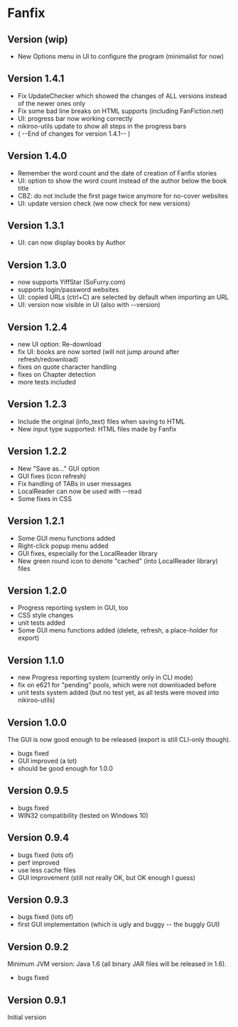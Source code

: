 # Fanfix

## Version (wip)

- New Options menu in UI to configure the program (minimalist for now)

## Version 1.4.1

- Fix UpdateChecker which showed the changes of ALL versions instead of the newer ones only
- Fix some bad line breaks on HTML supports (including FanFiction.net)
- UI: progress bar now working correctly
- nikiroo-utils update to show all steps in the progress bars
- ( --End of changes for version 1.4.1-- )

## Version 1.4.0

- Remember the word count and the date of creation of Fanfix stories
- UI: option to show the word count instead of the author below the book title
- CBZ: do not include the first page twice anymore for no-cover websites
- UI: update version check (we now check for new versions)

## Version 1.3.1

- UI: can now display books by Author

## Version 1.3.0

- now supports YiffStar (SoFurry.com)
- supports login/password websites
- UI: copied URLs (ctrl+C) are selected by default when importing an URL
- UI: version now visible in UI (also with --version)

## Version 1.2.4

- new UI option: Re-download
- fix UI: books are now sorted (will not jump around after refresh/redownload)
- fixes on quote character handling
- fixes on Chapter detection
- more tests included

## Version 1.2.3

- Include the original (info_text) files when saving to HTML
- New input type supported: HTML files made by Fanfix

## Version 1.2.2

- New "Save as..." GUI option
- GUI fixes (icon refresh)
- Fix handling of TABs in user messages
- LocalReader can now be used with --read
- Some fixes in CSS

## Version 1.2.1

- Some GUI menu functions added
- Right-click popup menu added
- GUI fixes, especially for the LocalReader library
- New green round icon to denote "cached" (into LocalReader library) files

## Version 1.2.0

- Progress reporting system in GUI, too
- CSS style changes
- unit tests added
- Some GUI menu functions added (delete, refresh, a place-holder for export)

## Version 1.1.0

- new Progress reporting system (currently only in CLI mode)
- fix on e621 for "pending" pools, which were not downloaded before
- unit tests system added (but no test yet, as all tests were moved into nikiroo-utils)

## Version 1.0.0

The GUI is now good enough to be released (export is still CLI-only though).

- bugs fixed
- GUI improved (a lot)
- should be good enough for 1.0.0

## Version 0.9.5

- bugs fixed
- WIN32 compatibility (tested on Windows 10)

## Version 0.9.4

- bugs fixed (lots of)
- perf improved
- use less cache files
- GUI improvement (still not really OK, but OK enough I guess)

## Version 0.9.3

- bugs fixed (lots of)
- first GUI implementation (which is ugly and buggy -- the buggly GUI)

## Version 0.9.2

Minimum JVM version: Java 1.6 (all binary JAR files will be released in 1.6).

- bugs fixed

## Version 0.9.1

Initial version

